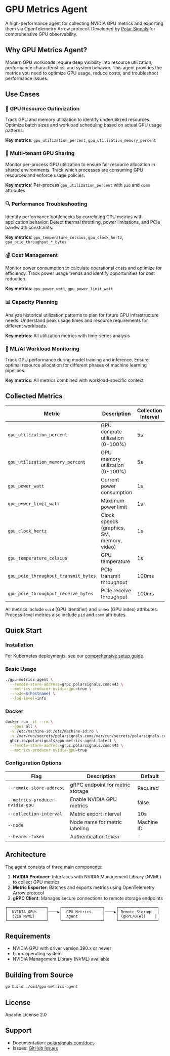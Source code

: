 # GPU Metrics Agent

A high-performance agent for collecting NVIDIA GPU metrics and exporting them via OpenTelemetry Arrow protocol. Developed by [Polar Signals](https://www.polarsignals.com) for comprehensive GPU observability.

## Why GPU Metrics Agent?

Modern GPU workloads require deep visibility into resource utilization, performance characteristics, and system behavior. This agent provides the metrics you need to optimize GPU usage, reduce costs, and troubleshoot performance issues.

## Use Cases

### 🎯 GPU Resource Optimization
Track GPU and memory utilization to identify underutilized resources. Optimize batch sizes and workload scheduling based on actual GPU usage patterns.

**Key metrics**: `gpu_utilization_percent`, `gpu_utilization_memory_percent`

### 👥 Multi-tenant GPU Sharing
Monitor per-process GPU utilization to ensure fair resource allocation in shared environments. Track which processes are consuming GPU resources and enforce usage policies.

**Key metrics**: Per-process `gpu_utilization_percent` with `pid` and `comm` attributes

### 🔍 Performance Troubleshooting
Identify performance bottlenecks by correlating GPU metrics with application behavior. Detect thermal throttling, power limitations, and PCIe bandwidth constraints.

**Key metrics**: `gpu_temperature_celsius`, `gpu_clock_hertz`, `gpu_pcie_throughput_*_bytes`

### 💰 Cost Management
Monitor power consumption to calculate operational costs and optimize for efficiency. Track power usage trends and identify opportunities for cost reduction.

**Key metrics**: `gpu_power_watt`, `gpu_power_limit_watt`

### 📊 Capacity Planning
Analyze historical utilization patterns to plan for future GPU infrastructure needs. Understand peak usage times and resource requirements for different workloads.

**Key metrics**: All utilization metrics with time-series analysis

### 🤖 ML/AI Workload Monitoring
Track GPU performance during model training and inference. Ensure optimal resource allocation for different phases of machine learning pipelines.

**Key metrics**: All metrics combined with workload-specific context

## Collected Metrics

| Metric | Description | Collection Interval |
|--------|-------------|-------------------|
| `gpu_utilization_percent` | GPU compute utilization (0-100%) | 5s |
| `gpu_utilization_memory_percent` | GPU memory utilization (0-100%) | 5s |
| `gpu_power_watt` | Current power consumption | 1s |
| `gpu_power_limit_watt` | Maximum power limit | 1s |
| `gpu_clock_hertz` | Clock speeds (graphics, SM, memory, video) | 1s |
| `gpu_temperature_celsius` | GPU temperature | 1s |
| `gpu_pcie_throughput_transmit_bytes` | PCIe transmit throughput | 100ms |
| `gpu_pcie_throughput_receive_bytes` | PCIe receive throughput | 100ms |

All metrics include `uuid` (GPU identifier) and `index` (GPU index) attributes. Process-level metrics also include `pid` and `comm` attributes.

## Quick Start

### Installation

For Kubernetes deployments, see our [comprehensive setup guide](https://www.polarsignals.com/docs/setup-collection-kubernetes-gpu).

### Basic Usage

```bash
./gpu-metrics-agent \
  --remote-store-address=grpc.polarsignals.com:443 \
  --metrics-producer-nvidia-gpu=true \
  --node=$(hostname) \
  --log-level=info
```

### Docker

```bash
docker run -it --rm \
  --gpus all \
  -v /etc/machine-id:/etc/machine-id:ro \
  -v /var/run/secrets/polarsignals.com:/var/run/secrets/polarsignals.com:ro \
  ghcr.io/polarsignals/gpu-metrics-agent:latest \
  --remote-store-address=grpc.polarsignals.com:443 \
  --metrics-producer-nvidia-gpu=true
```

### Configuration Options

| Flag | Description | Default |
|------|-------------|---------|
| `--remote-store-address` | gRPC endpoint for metric storage | Required |
| `--metrics-producer-nvidia-gpu` | Enable NVIDIA GPU metrics | false |
| `--collection-interval` | Metric export interval | 10s |
| `--node` | Node name for metric labeling | Machine ID |
| `--bearer-token` | Authentication token | - |

## Architecture

The agent consists of three main components:

1. **NVIDIA Producer**: Interfaces with NVIDIA Management Library (NVML) to collect GPU metrics
2. **Metric Exporter**: Batches and exports metrics using OpenTelemetry Arrow protocol
3. **gRPC Client**: Manages secure connections to remote storage endpoints

```
┌─────────────────┐     ┌──────────────────┐     ┌─────────────────┐
│  NVIDIA GPUs    │────▶│  GPU Metrics     │────▶│ Remote Storage  │
│  (via NVML)     │     │  Agent           │     │ (gRPC/OTel)    │
└─────────────────┘     └──────────────────┘     └─────────────────┘
```

## Requirements

- NVIDIA GPU with driver version 390.x or newer
- Linux operating system
- NVIDIA Management Library (NVML) available

## Building from Source

```bash
go build ./cmd/gpu-metrics-agent
```

## License

Apache License 2.0

## Support

- Documentation: [polarsignals.com/docs](https://www.polarsignals.com/docs)
- Issues: [GitHub Issues](https://github.com/polarsignals/gpu-metrics-agent/issues)